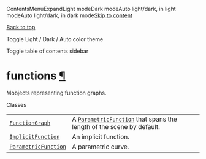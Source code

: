 ContentsMenuExpandLight modeDark modeAuto light/dark, in light modeAuto light/dark, in dark mode[Skip to content](https://docs.manim.community/en/stable/reference/manim.mobject.graphing.functions.html#furo-main-content)

[Back to top](https://docs.manim.community/en/stable/reference/manim.mobject.graphing.functions.html#)

Toggle Light / Dark / Auto color theme

Toggle table of contents sidebar

# functions [¶](https://docs.manim.community/en/stable/reference/manim.mobject.graphing.functions.html\#module-manim.mobject.graphing.functions "Link to this heading")

Mobjects representing function graphs.

Classes

|     |     |
| --- | --- |
| [`FunctionGraph`](https://docs.manim.community/en/stable/reference/manim.mobject.graphing.functions.FunctionGraph.html#manim.mobject.graphing.functions.FunctionGraph "manim.mobject.graphing.functions.FunctionGraph") | A [`ParametricFunction`](https://docs.manim.community/en/stable/reference/manim.mobject.graphing.functions.ParametricFunction.html#manim.mobject.graphing.functions.ParametricFunction "manim.mobject.graphing.functions.ParametricFunction") that spans the length of the scene by default. |
| [`ImplicitFunction`](https://docs.manim.community/en/stable/reference/manim.mobject.graphing.functions.ImplicitFunction.html#manim.mobject.graphing.functions.ImplicitFunction "manim.mobject.graphing.functions.ImplicitFunction") | An implicit function. |
| [`ParametricFunction`](https://docs.manim.community/en/stable/reference/manim.mobject.graphing.functions.ParametricFunction.html#manim.mobject.graphing.functions.ParametricFunction "manim.mobject.graphing.functions.ParametricFunction") | A parametric curve. |